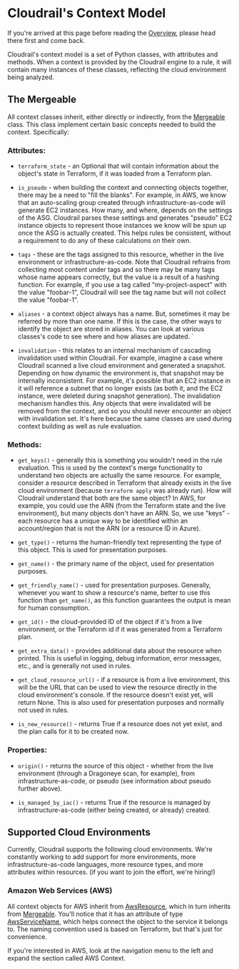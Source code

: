 # Cloudrail's Context Model

If you're arrived at this page before reading the [Overview](../README.md), please head there first and come back.

Cloudrail's context model is a set of Python classes, with attributes and methods. When a context is provided by the 
Cloudrail engine to a rule, it will contain many instances of these classes, reflecting the cloud environment being 
analyzed.


## The Mergeable

All context classes inherit, either directly or indirectly, from the 
[Mergeable](/cloudrail/knowledge/context/mergeable.py) class. This class implement certain basic concepts needed
to build the context. Specifically:


### Attributes:
* `terraform_state` - an Optional that will contain information about the object's state in Terraform,
if it was loaded from a Terraform plan.
  

* `is_pseudo` - when building the context and connecting objects together, there may be a need to "fill the blanks". For
example, in AWS, we know that an auto-scaling group created through infrastructure-as-code will generate EC2 instances.
How many, and where, depends on the settings of the ASG. Cloudrail parses these settings and generates "pseudo" EC2 
instance objects to represent those instances we know will be spun up once the ASG is actually created. This helps
rules be consistent, without a requirement to do any of these calculations on their own.
  

* `tags` - these are the tags assigned to this resource, whether in the live environment or infrastructure-as-code. Note 
that Cloudrail refrains from collecting most content under tags and so there may be many tags whose name appears 
  correctly, but the value is a result of a hashing function. For example, if you use a tag
  called "my-project-aspect" with the value "foobar-1", Cloudrail will see the tag name but
  will not collect the value "foobar-1".
  

* `aliases` - a context object always has a name. But, sometimes it may be referred by more than one name. If this is 
the case, the other ways to identify the object are stored in aliases. You can look at various classes's code to see 
  where and how aliases are updated.
  `

* `invalidation` - this relates to an internal mechanism of cascading invalidation used within Cloudrail. For example,
imagine a case where Cloudrail scanned a live cloud environment and generated a snapshot. Depending on how dynamic the
  environment is, that snapshot may be internally inconsistent. For example, it's possible that an EC2 instance in it 
  will reference a subnet that no longer exists (as both it, and the EC2 instance, were deleted during snapshot 
  generation). The invalidation mechanism handles this. Any objects that were invalidated will be removed from the 
  context, and so you should never encounter an object with invalidation set. It's here because the same classes are 
  used during context building as well as rule evaluation.
  

### Methods:
* `get_keys()` - generally this is something you wouldn't need in the rule evaluation. This is used by the context's 
  merge functionality to understand two objects are actually the same resource. For example, consider a resource 
  described in Terraform that already exists in the live cloud environment (because `terraform apply` was already run).
  How will Cloudrail understand that both are the same object? In AWS, for example, you could use the ARN 
  (from the Terraform state and the live environment), but many objects don't have an ARN. So, we use "keys" - 
  each resource has a unique way to be identified within an account/region that is not the ARN (or a resource ID in 
  Azure).
  

* `get_type()` - returns the human-friendly text representing the type of this object. This is used for presentation 
purposes.
  

* `get_name()` - the primary name of the object, used for presentation purposes.


* `get_friendly_name()` - used for presentation purposes. Generally, whenever you want to show a resource's name, better
to use this function than `get_name()`, as this function guarantees the output is mean for human consumption.
  

* `get_id()` - the cloud-provided ID of the object if it's from a live environment, or the Terraform id 
if it was generated from a Terraform plan.
  

* `get_extra_data()` - provides additional data about the resource when printed. This is useful in logging, debug 
  information, error messages, etc., and is generally not used in rules.
  

* `get_cloud_resource_url()` - if a resource is from a live environment, this will be the URL that can be used to view
the resource directly in the cloud environment's console. If the resource doesn't exist yet, will return None. This is also
  used for presentation purposes and normally not used in rules.
  

* `is_new_resource()` - returns True if a resource does not yet exist, and the plan calls for it to be created now.


### Properties:
* `origin()` - returns the source of this object - whether from the live environment (through a Dragoneye scan, for 
  example), from infrastructure-as-code, or pseudo (see information about pseudo further above).
  

* `is_managed_by_iac()` - returns True if the resource is managed by infrastructure-as-code (either being created, or 
  already) created.
  

## Supported Cloud Environments

Currently, Cloudrail supports the following cloud environments. We're constantly working to add support for more
environments, more infrastructure-as-code languages, more resource types, and more attributes within resources. (if you want
to join the effort, we're hiring!)

### Amazon Web Services (AWS)

All context objects for AWS inherit from [AwsResource](/cloudrail/knowledge/context/aws/aws_resource.py), which in turn 
inherits from [Mergeable](/cloudrail/knowledge/context/mergeable.py). You'll notice that it has an attribute of type 
[AwsServiceName](/cloudrail/knowledge/context/aws/service_name.py), which helps connect the object to the service it 
belongs to. The naming convention used is based on Terraform, but that's just for convenience.

If you're interested in AWS, look at the navigation menu to the left and expand the section called AWS Context.
